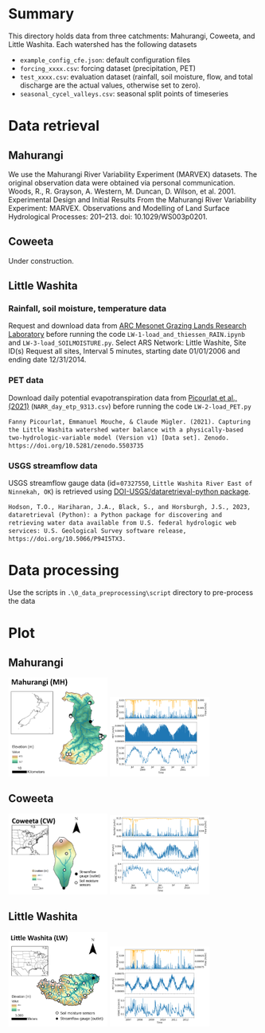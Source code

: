 # Summary
This directory holds data from three catchments: Mahurangi, Coweeta, and Little Washita. Each watershed has the following datasets
- `example_config_cfe.json`: default configuration files
- `forcing_xxxx.csv`: forcing dataset (precipitation, PET)
- `test_xxxx.csv`: evaluation dataset (rainfall, soil moisture, flow, and total discharge are the actual values, otherwise set to zero). 
- `seasonal_cycel_valleys.csv`: seasonal split points of timeseries

# Data retrieval

## Mahurangi
We use the Mahurangi River Variability Experiment (MARVEX) datasets. The original observation data were obtained via personal communication. 
    Woods, R., R. Grayson, A. Western, M. Duncan, D. Wilson, et al. 2001. Experimental Design and Initial Results From the Mahurangi River Variability Experiment: MARVEX. Observations and Modelling of Land Surface Hydrological Processes: 201–213. doi: 10.1029/WS003p0201.

## Coweeta
Under construction. 

## Little Washita
### Rainfall, soil moisture, temperature data
Request and download data from [ARC Mesonet Grazing Lands Research Laboratory](https://ars.mesonet.org/data-files/data-request/) before running the code `LW-1-load_and_thiessen_RAIN.ipynb` and `LW-3-load_SOILMOISTURE.py`. Select ARS Network: Little Washite, Site ID(s) Request all sites, Interval 5 minutes, starting date 01/01/2006 and ending date 12/31/2014. 

### PET data
Download daily potential evapotranspiration data from [Picourlat et al., (2021)](https://doi.org/10.5281/zenodo.5503735) (`NARR_day_etp_9313.csv`) before running the code `LW-2-load_PET.py`

    Fanny Picourlat, Emmanuel Mouche, & Claude Mügler. (2021). Capturing the Little Washita watershed water balance with a physically-based two-hydrologic-variable model (Version v1) [Data set]. Zenodo. https://doi.org/10.5281/zenodo.5503735


### USGS streamflow data
USGS streamflow gauge data (id=`07327550`, `Little Washita River East of Ninnekah, OK`) is retrieved using [DOI-USGS/dataretrieval-python package](https://github.com/DOI-USGS/dataretrieval-python). 

    Hodson, T.O., Hariharan, J.A., Black, S., and Horsburgh, J.S., 2023, dataretrieval (Python): a Python package for discovering and retrieving water data available from U.S. federal hydrologic web services: U.S. Geological Survey software release, https://doi.org/10.5066/P94I5TX3.

# Data processing 
Use the scripts in `.\0_data_preprocessing\script` directory to pre-process the data

# Plot 
## Mahurangi
<img src="https://github.com/RY4GIT/SMSigxModel/blob/master/data/Mahurangi/plot/map.png" alt="Mahurangi map" width="200">
<img src="https://github.com/RY4GIT/SMSigxModel/blob/master/data/Mahurangi/plot/input_data.png" alt="Mahurangi input data" width="200">

## Coweeta
<img src="https://github.com/RY4GIT/SMSigxModel/blob/master/data/Coweeta/plot/map.png" alt="Coweeta map" width="200">
<img src="https://github.com/RY4GIT/SMSigxModel/blob/master/data/Coweeta/plot/input_data.png" alt="Coweeta input data" width="200">

## Little Washita
<img src="https://github.com/RY4GIT/SMSigxModel/blob/master/data/LittleWashita/plot/map.png" alt="Little Washita map" width="200">
<img src="https://github.com/RY4GIT/SMSigxModel/blob/master/data/LittleWashita/plot/input_data.png" alt="Little Washita input data" width="200">

